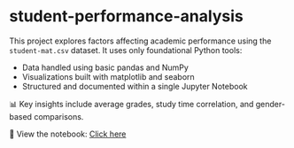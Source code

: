 # student-performance-analysis

This project explores factors affecting academic performance using the `student-mat.csv` dataset. It uses only foundational Python tools:

- Data handled using basic pandas and NumPy
- Visualizations built with matplotlib and seaborn
- Structured and documented within a single Jupyter Notebook

📊 Key insights include average grades, study time correlation, and gender-based comparisons.

🔗 View the notebook: [Click here](https://colab.research.google.com/drive/1_xP-vHpcvjVHux9y0gvDZ0CE-9I5NhGr#scrollTo=46eIgO53DuWy)
